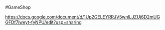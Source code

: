 #GameShop

https://docs.google.com/document/d/1Up2GELEYRRJV5wnlLJZUj6D2mUGGFDf7jweyt-fyNPU/edit?usp=sharing
